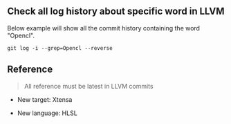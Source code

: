 ## Check all log history about specific word in LLVM

Below example will show all the commit history containing the word "Opencl".

```
git log -i --grep=Opencl --reverse
```

## Reference

> All reference must be latest in LLVM commits

* New target: Xtensa

* New language: HLSL
